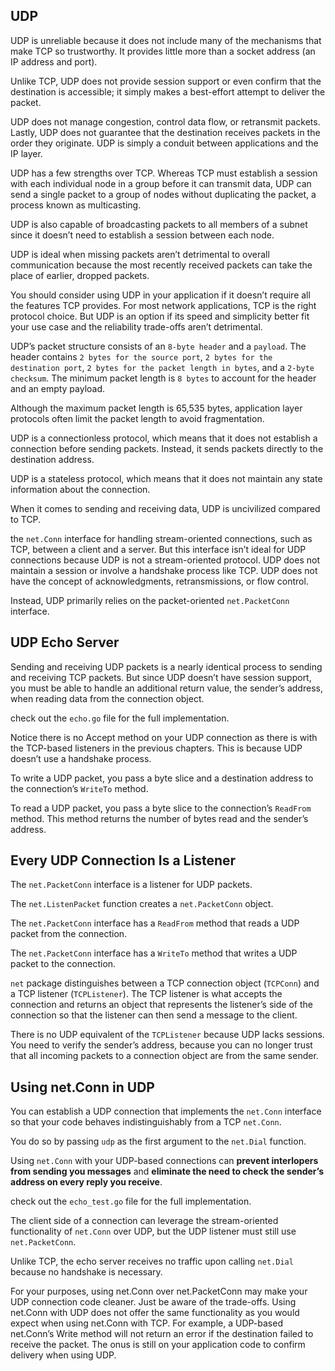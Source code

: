 ## UDP

UDP is unreliable because it does not include many of the mechanisms that make TCP so trustworthy. It provides little more than a socket address (an IP address and port).

Unlike TCP, UDP does not provide session support or even confirm that the destination is accessible; it simply makes a best-effort attempt to deliver the packet.

UDP does not manage congestion, control data flow, or retransmit packets. Lastly, UDP does not guarantee that the destination receives packets in the order they originate. UDP is simply a conduit between applications and the IP layer.

UDP has a few strengths over TCP. Whereas TCP must establish a session with each individual node in a group before it can transmit data, UDP can send a single packet to a group of nodes without duplicating the packet, a process known as multicasting.

UDP is also capable of broadcasting packets to all members of a subnet since it doesn’t need to establish a session between each node.

UDP is ideal when missing packets aren’t detrimental to overall communication because the most recently received packets can take the place of earlier, dropped packets.

You should consider using UDP in your application if it doesn’t require all the features TCP provides. For most network applications, TCP is the right protocol choice. But UDP is an option if its speed and simplicity better fit your use case and the reliability trade-offs aren’t detrimental.

UDP’s packet structure consists of an `8-byte header` and a `payload`. The header contains `2 bytes for the source port`, `2 bytes for the destination port`, `2 bytes for the packet length in bytes`, and a `2-byte checksum`. The minimum packet length is `8 bytes` to account for the header and an empty payload.

Although the maximum packet length is 65,535 bytes, application layer protocols often limit the packet length to avoid fragmentation.

UDP is a connectionless protocol, which means that it does not establish a connection before sending packets. Instead, it sends packets directly to the destination address.

UDP is a stateless protocol, which means that it does not maintain any state information about the connection.

When it comes to sending and receiving data, UDP is uncivilized compared to TCP.

the `net.Conn` interface for handling stream-oriented connections, such as TCP, between a client and a server. But this interface isn’t ideal for UDP connections because UDP is not a stream-oriented protocol. UDP does not maintain a session or involve a handshake process like TCP. UDP does not have the concept of acknowledgments, retransmissions, or flow control.

Instead, UDP primarily relies on the packet-oriented `net.PacketConn` interface.

## UDP Echo Server

Sending and receiving UDP packets is a nearly identical process to sending and receiving TCP packets. But since UDP doesn’t have session support, you must be able to handle an additional return value, the sender’s address, when reading data from the connection object.

check out the `echo.go` file for the full implementation.

Notice there is no Accept method on your UDP connection as there is with the TCP-based listeners in the previous chapters. This is because UDP doesn’t use a handshake process.

To write a UDP packet, you pass a byte slice and a destination address to the connection’s `WriteTo` method.

To read a UDP packet, you pass a byte slice to the connection’s `ReadFrom` method. This method returns the number of bytes read and the sender’s address.

## Every UDP Connection Is a Listener

The `net.PacketConn` interface is a listener for UDP packets.

The `net.ListenPacket` function creates a `net.PacketConn` object.

The `net.PacketConn` interface has a `ReadFrom` method that reads a UDP packet from the connection.

The `net.PacketConn` interface has a `WriteTo` method that writes a UDP packet to the connection.

`net` package distinguishes between a TCP connection object (`TCPConn`) and a TCP listener (`TCPListener`). The TCP listener is what accepts the connection and returns an object that represents
the listener’s side of the connection so that the listener can then send a message to the client.

There is no UDP equivalent of the `TCPListener` because UDP lacks sessions. You need to verify the sender’s address, because you can no longer trust that all incoming packets to a connection object are from the same sender.

## Using net.Conn in UDP

You can establish a UDP connection that implements the `net.Conn` interface so that your code behaves indistinguishably from a TCP `net.Conn`.

You do so by passing `udp` as the first argument to the `net.Dial` function.

Using `net.Conn` with your UDP-based connections can **prevent interlopers from sending you messages** and **eliminate the need to check the sender’s address on every reply you receive**.

check out the `echo_test.go` file for the full implementation.

The client side of a connection can leverage the stream-oriented functionality of `net.Conn` over UDP, but the UDP listener must still use `net.PacketConn`.

Unlike TCP, the echo server receives no traffic upon calling `net.Dial` because no handshake is necessary.

For your purposes, using net.Conn over net.PacketConn may make your UDP connection code cleaner. Just be aware of the trade-offs. Using net.Conn with UDP does not offer the same functionality as you would expect when using net.Conn with TCP. For example, a UDP-based net.Conn’s Write method will not return an error if the destination failed to receive the packet. The onus is still on your application code to confirm delivery when using UDP.
